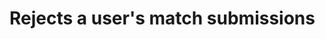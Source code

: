 #  Rejects a user&apos;s match submissions

<api-endpoint openapi-path="../../../api-specs/swagger-otr-api.json" method="POST" endpoint="/api/v1/users/{id}/submissions:reject"/>